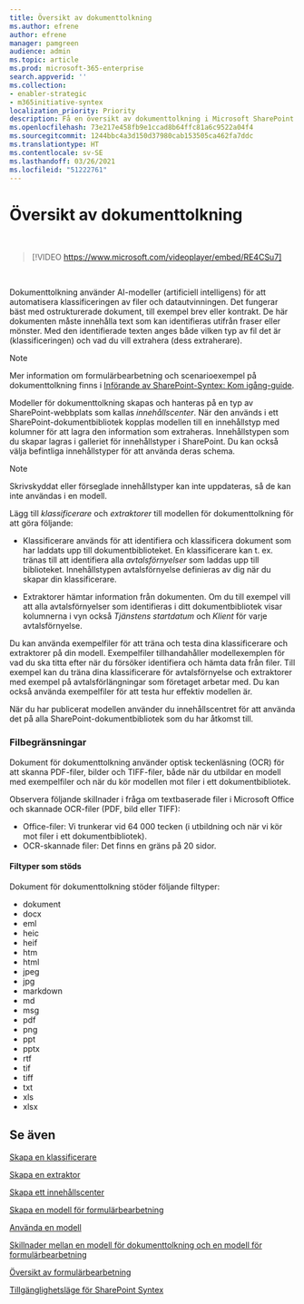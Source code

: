 ```yaml
---
title: Översikt av dokumenttolkning
ms.author: efrene
author: efrene
manager: pamgreen
audience: admin
ms.topic: article
ms.prod: microsoft-365-enterprise
search.appverid: ''
ms.collection:
- enabler-strategic
- m365initiative-syntex
localization_priority: Priority
description: Få en översikt av dokumenttolkning i Microsoft SharePoint Syntex.
ms.openlocfilehash: 73e217e458fb9e1ccad8b64ffc81a6c9522a04f4
ms.sourcegitcommit: 1244bbc4a3d150d37980cab153505ca462fa7ddc
ms.translationtype: HT
ms.contentlocale: sv-SE
ms.lasthandoff: 03/26/2021
ms.locfileid: "51222761"
---
```

# <a name="document-understanding-overview"></a>Översikt av dokumenttolkning


</br>

> [!VIDEO https://www.microsoft.com/videoplayer/embed/RE4CSu7] 

</br>

Dokumenttolkning använder AI-modeller (artificiell intelligens) för att automatisera klassificeringen av filer och datautvinningen. Det fungerar bäst med ostrukturerade dokument, till exempel brev eller kontrakt. De här dokumenten måste innehålla text som kan identifieras utifrån fraser eller mönster. Med den identifierade texten anges både vilken typ av fil det är (klassificeringen) och vad du vill extrahera (dess extraherare).

> [!NOTE]
> Mer information om formulärbearbetning och scenarioexempel på dokumenttolkning finns i [Införande av SharePoint-Syntex: Kom igång-guide](./adoption-getstarted.md).

Modeller för dokumenttolkning skapas och hanteras på en typ av SharePoint-webbplats som kallas *innehållscenter*. När den används i ett SharePoint-dokumentbibliotek kopplas modellen till en innehållstyp med kolumner för att lagra den information som extraheras. Innehållstypen som du skapar lagras i galleriet för innehållstyper i SharePoint. Du kan också välja befintliga innehållstyper för att använda deras schema.

> [!NOTE]
> Skrivskyddat eller förseglade innehållstyper kan inte uppdateras, så de kan inte användas i en modell.

Lägg till *klassificerare* och *extraktorer* till modellen för dokumenttolkning för att göra följande: 

- Klassificerare används för att identifiera och klassificera dokument som har laddats upp till dokumentbiblioteket. En klassificerare kan t. ex. tränas till att identifiera alla *avtalsförnyelser* som laddas upp till biblioteket. Innehållstypen avtalsförnyelse definieras av dig när du skapar din klassificerare.

- Extraktorer hämtar information från dokumenten. Om du till exempel vill att alla avtalsförnyelser som identifieras i ditt dokumentbibliotek visar kolumnerna i vyn också *Tjänstens startdatum* och  *Klient* för varje avtalsförnyelse. 

Du kan använda exempelfiler för att träna och testa dina klassificerare och extraktorer på din modell. Exempelfiler tillhandahåller modellexemplen för vad du ska titta efter när du försöker identifiera och hämta data från filer. Till exempel kan du träna dina klassificerare för avtalsförnyelse och extraktorer med exempel på avtalsförlängningar som företaget arbetar med. Du kan också använda exempelfiler för att testa hur effektiv modellen är.

När du har publicerat modellen använder du innehållscentret för att använda det på alla SharePoint-dokumentbibliotek som du har åtkomst till.  

### <a name="file-limitations"></a>Filbegränsningar

Dokument för dokumenttolkning använder optisk teckenläsning (OCR) för att skanna PDF-filer, bilder och TIFF-filer, både när du utbildar en modell med exempelfiler och när du kör modellen mot filer i ett dokumentbibliotek.

Observera följande skillnader i fråga om textbaserade filer i Microsoft Office och skannade OCR-filer (PDF, bild eller TIFF):

- Office-filer: Vi trunkerar vid 64 000 tecken (i utbildning och när vi kör mot filer i ett dokumentbibliotek).
- OCR-skannade filer: Det finns en gräns på 20 sidor.  

#### <a name="supported-file-types"></a>Filtyper som stöds

Dokument för dokumenttolkning stöder följande filtyper:

- dokument
- docx
- eml
- heic
- heif
- htm
- html
- jpeg
- jpg
- markdown
- md
- msg
- pdf
- png
- ppt
- pptx
- rtf
- tif
- tiff
- txt
- xls
- xlsx



## <a name="see-also"></a>Se även
[Skapa en klassificerare](create-a-classifier.md)

[Skapa en extraktor](create-an-extractor.md)

[Skapa ett innehållscenter](create-a-content-center.md)

[Skapa en modell för formulärbearbetning](create-a-form-processing-model.md)

[Använda en modell](apply-a-model.md)   

[Skillnader mellan en modell för dokumenttolkning och en modell för formulärbearbetning](difference-between-document-understanding-and-form-processing-model.md)
  
[Översikt av formulärbearbetning](form-processing-overview.md)

[Tillgänglighetsläge för SharePoint Syntex](accessibility-mode.md)